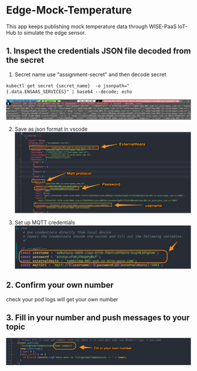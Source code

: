 # Edge-Mock-Temperature

This app keeps publishing mock temperature data through WISE-PaaS IoT-Hub to simulate the edge sensor.

## 1. Inspect the credentials JSON file decoded from the secret 

1. Secret name use "assignment-secret" and then decode secret
```script
kubectl get secret {secret_name}  -o jsonpath="{.data.ENSAAS_SERVICES}" | base64 --decode; echo
```
![decode](./img/decode.png)

2. Save as json format in vscode
![secret](./img/secret.png)

3. Set up MQTT credentials 
![mqtt](./img/mqtt.png)

## 2. Confirm your own number
check your pod logs will get your own number


## 3. Fill in your number and push messages to your topic
![number](./img/number.png)


